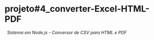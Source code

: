 # projeto#4_converter-Excel-HTML-PDF

&nbsp;
*Sistema em Node.js - Conversor de CSV para HTML e PDF*
